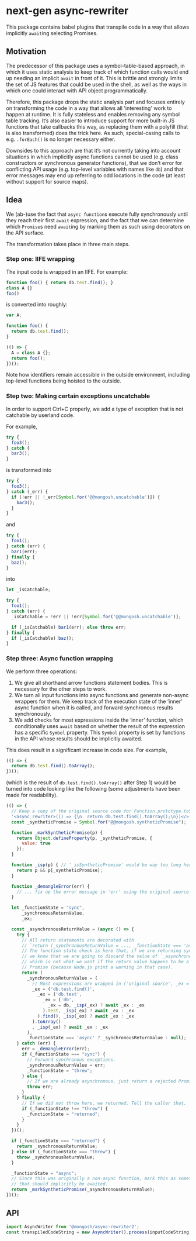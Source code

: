 # next-gen async-rewriter

This package contains babel plugins that transpile code in a way that allows
implicitly `await`ing selecting Promises.

## Motivation

The predecessor of this package uses a symbol-table-based approach, in which it
uses static analysis to keep track of which function calls would end up needing
an implicit `await` in front of it. This is brittle and strongly limits the
set of JS features that could be used in the shell, as well as the ways in which
one could interact with API object programmatically.

Therefore, this package drops the static analysis part and focuses entirely on
transforming the code in a way that allows all 'interesting' work to happen at
runtime. It is fully stateless and enables removing any symbol table tracking.
It’s also easier to introduce support for more built-in JS functions that take
callbacks this way, as replacing them with a polyfill (that is also transformed)
does the trick here. As such, special-casing calls to e.g. `.forEach()` is no
longer necessary either.

Downsides to this approach are that it’s not currently taking into account
situations in which implicitly async functions cannot be used (e.g. class
constructors or synchronous generator functions), that we don’t error for
conflicting API usage (e.g. top-level variables with names like `db`) and
that error messages may end up referring to odd locations in the code (at least
without support for source maps).

## Idea

We (ab-)use the fact that `async function`s execute fully synchronously until
they reach their first `await` expression, and the fact that we can determine
which `Promise`s need `await`ing by marking them as such using decorators
on the API surface.

The transformation takes place in three main steps.

### Step one: IIFE wrapping

The input code is wrapped in an IIFE. For example:

```js
function foo() { return db.test.find(); }
class A {}
foo()
```

is converted into roughly:

```js
var A;

function foo() {
  return db.test.find();
}

(() => {
  A = class A {};
  return foo();
})();
```

Note how identifiers remain accessible in the outside environment, including
top-level functions being hoisted to the outside.

### Step two: Making certain exceptions uncatchable

In order to support Ctrl+C properly, we add a type of exception that is not
catchable by userland code.

For example,

```js
try {
  foo3();
} catch {
  bar3();
}
```

is transformed into

```js
try {
  foo3();
} catch (_err) {
  if (!err || !_err[Symbol.for('@@mongosh.uncatchable')]) {
    bar3();
  }
}
```

and

```js
try {
  foo1();
} catch (err) {
  bar1(err);
} finally {
  baz();
}
```

into

```js
let _isCatchable;

try {
  foo1();
} catch (err) {
  _isCatchable = !err || !err[Symbol.for('@@mongosh.uncatchable')];

  if (_isCatchable) bar1(err); else throw err;
} finally {
  if (_isCatchable) baz();
}
```

### Step three: Async function wrapping

We perform three operations:

1. We give all shorthand arrow functions statement bodies. This is necessary
   for the other steps to work.
2. We turn all input functions into async functions and generate non-async
   wrappers for them. We keep track of the execution state of the ’inner’
   async function when it is called, and forward synchronous results
   synchronously.
3. We add checks for most expressions inside the ‘inner’ function, which
   conditionally uses `await` based on whether the result of the expression
   has a specific `Symbol` property. This `Symbol` property is set by functions
   in the API whose results should be implicitly awaited.

This does result in a significant increase in code size. For example,

```js
(() => {
  return db.test.find().toArray();
})();
```

(which is the result of `db.test.find().toArray()` after Step 1) would be
turned into code looking like the following (some adjustments have been
made for readability).

```js
(() => {
  // Keep a copy of the original source code for Function.prototype.toString.
  '<async_rewriter>(() => {\n  return db.test.find().toArray();\n})</>';
  const _syntheticPromise = Symbol.for("@@mongosh.syntheticPromise");

  function _markSyntheticPromise(p) {
    return Object.defineProperty(p, _syntheticPromise, {
      value: true
    });
  }

  function _isp(p) { // '_isSyntheticPromise' would be way too long here
    return p && p[_syntheticPromise];
  }

  function _demangleError(err) {
    // ... fix up the error message in 'err' using the original source code ...
  }

  let _functionState = "sync",
      _synchronousReturnValue,
      _ex;

  const _asynchronousReturnValue = (async () => {
    try {
      // All return statements are decorated with
      // `return (_synchronousReturnValue = ..., _functionState === 'async' ? _synchronousReturnValue : null)`
      // The function state check is here that, if we are returning synchronously,
      // we know that we are going to discard the value of `_asynchronousReturnValue`,
      // which is not what we want if the return value happens to be a rejected
      // Promise (because Node.js print a warning in that case).
      return (
        _synchronousReturnValue = (
          // Most expressions are wrapped in ('original source', _ex = ..., _isp(_ex) ? await _ex : _ex)
          _ex = ('db.test.find()',
            _ex = ('db.test',
              _ex = ('db',
                _ex = db, _isp(_ex) ? await _ex : _ex
              ).test, _isp(_ex) ? await _ex : _ex
            ).find(), _isp(_ex) ? await _ex : _ex
          ).toArray()
          , _isp(_ex) ? await _ex : _ex
        ),
        _functionState === 'async' ? _synchronousReturnValue : null);
    } catch (err) {
      err = _demangleError(err);
      if (_functionState === "sync") {
        // Forward synchronous exceptions.
        _synchronousReturnValue = err;
        _functionState = "threw";
      } else {
        // If we are already asynchronous, just return a rejected Promise as usual.
        throw err;
      }
    } finally {
      // If we did not throw here, we returned. Tell the caller that.
      if (_functionState !== "threw") {
        _functionState = "returned";
      }
    }
  })();

  if (_functionState === "returned") {
    return _synchronousReturnValue;
  } else if (_functionState === "threw") {
    throw _synchronousReturnValue;
  }

  _functionState = "async";
  // Since this was originally a non-async function, mark this as something
  // that should implicitly be awaited.
  return _markSyntheticPromise(_asynchronousReturnValue);
})();
```

## API

```js
import AsyncWriter from '@mongosh/async-rewriter2';
const transpiledCodeString = new AsyncWriter().process(inputCodeString);
```
